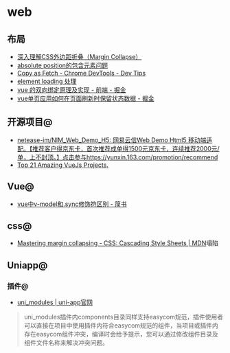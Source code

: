 # web

## 布局

* [深入理解CSS外边距折叠（Margin Collapse）](https://segmentfault.com/a/1190000010346113)
* [absolute position的包含元素问题](https://developer.mozilla.org/zh-CN/docs/Learn/CSS/CSS_layout/定位#定位上下文)
* [Copy as Fetch - Chrome DevTools - Dev Tips](https://umaar.com/dev-tips/167-copy-as-fetch/)
* [element loading 处理](https://www.jianshu.com/p/c66adc327553)
* [vue 的双向绑定原理及实现 - 前端 - 掘金](https://juejin.im/entry/5923973da22b9d005893805a)
* [vue单页应用如何在页面刷新时保留状态数据 - 掘金](https://juejin.im/post/5aa7d945518825558453ad8c)


## 开源项目@

* [netease-im/NIM_Web_Demo_H5: 网易云信Web Demo Html5 移动端适配。【推荐客户得京东卡，首次推荐成单得1500元京东卡，连续推荐2000元/单，上不封顶。】点击参与https://yunxin.163.com/promotion/recommend](https://github.com/netease-im/NIM_Web_Demo_H5)
* [Top 21 Amazing VueJs Projects.](https://www.bacancytechnology.com/blog/top-21-amazing-vuejs-projects)


## Vue@

* [vue中v-model和.sync修饰符区别 - 简书](https://www.jianshu.com/p/f0673a9eba3f)

## css@

* [Mastering margin collapsing - CSS: Cascading Style Sheets | MDN](https://developer.mozilla.org/en-US/docs/Web/CSS/CSS_Box_Model/Mastering_margin_collapsing)塌陷

## Uniapp@

### 插件@
* [uni_modules | uni-app官网](https://uniapp.dcloud.net.cn/plugin/uni_modules.html) 
> uni_modules插件内components目录同样支持easycom规范，插件使用者可以直接在项目中使用插件内符合easycom规范的组件，当项目或插件内存在easycom组件冲突，编译时会给予提示，您可以通过修改组件目录及组件文件名称来解决冲突问题。
